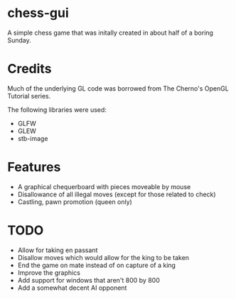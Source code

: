 # chess-gui

A simple chess game that was initally created in about half of a boring Sunday.

# Credits
Much of the underlying GL code was borrowed from The Cherno's OpenGL Tutorial series.

The following libraries were used:
- GLFW
- GLEW
- stb-image

# Features
- A graphical chequerboard with pieces moveable by mouse
- Disallowance of all illegal moves (except for those related to check)
- Castling, pawn promotion (queen only)
# TODO
- Allow for taking en passant
- Disallow moves which would allow for the king to be taken
- End the game on mate instead of on capture of a king
- Improve the graphics
- Add support for windows that aren't 800 by 800
- Add a somewhat decent AI opponent
